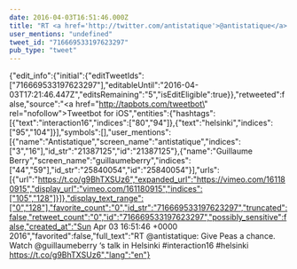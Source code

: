 ```yaml
---
date: 2016-04-03T16:51:46.000Z
title: "RT <a href='http://twitter.com/antistatique'>@antistatique</a>: Give Peas a chance. Watch <a href='http://twitter.com/guillaumeberry'>@guillaumeberry</a> ‘s talk in Helsinki #interaction16 #helsinki https://t.co/g9BhTXSUz6″"
user_mentions: "undefined"
tweet_id: "716669533197623297"
pub_type: "tweet"
---
```

{"edit_info":{"initial":{"editTweetIds":["716669533197623297"],"editableUntil":"2016-04-03T17:21:46.447Z","editsRemaining":"5","isEditEligible":true}},"retweeted":false,"source":"<a href=\"http://tapbots.com/tweetbot\" rel=\"nofollow\">Tweetbot for iΟS</a>","entities":{"hashtags":[{"text":"interaction16","indices":["80","94"]},{"text":"helsinki","indices":["95","104"]}],"symbols":[],"user_mentions":[{"name":"Antistatique","screen_name":"antistatique","indices":["3","16"],"id_str":"21387125","id":"21387125"},{"name":"Guillaume Berry","screen_name":"guillaumeberry","indices":["44","59"],"id_str":"25840054","id":"25840054"}],"urls":[{"url":"https://t.co/g9BhTXSUz6","expanded_url":"https://vimeo.com/161180915","display_url":"vimeo.com/161180915","indices":["105","128"]}]},"display_text_range":["0","128"],"favorite_count":"0","id_str":"716669533197623297","truncated":false,"retweet_count":"0","id":"716669533197623297","possibly_sensitive":false,"created_at":"Sun Apr 03 16:51:46 +0000 2016","favorited":false,"full_text":"RT @antistatique: Give Peas a chance. Watch @guillaumeberry ‘s talk in Helsinki #interaction16 #helsinki https://t.co/g9BhTXSUz6","lang":"en"}

